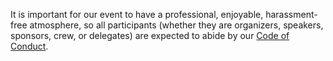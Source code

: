 It is important for our event to have a professional, enjoyable, harassment-free atmosphere, so all participants (whether they are organizers, speakers, sponsors, crew, or delegates) are expected to abide by our <a href="https://medium.com/@PWDO/pwdo-code-of-conduct-16ab6ffb5f15" target="_blank" rel="noopener">Code of Conduct</a>.